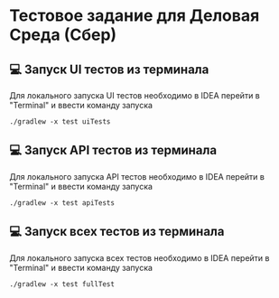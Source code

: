 # Тестовое задание для Деловая Среда (Сбер)

## :computer: Запуск UI тестов из терминала 
Для локального запуска UI тестов необходимо в IDEA перейти в "Terminal" и ввести команду запуска

```
./gradlew -x test uiTests
```

## :computer: Запуск API тестов из терминала 
Для локального запуска API тестов необходимо в IDEA перейти в "Terminal" и ввести команду запуска

```
./gradlew -x test apiTests
```

## :computer: Запуск всех тестов из терминала 
Для локального запуска всех тестов необходимо в IDEA перейти в "Terminal" и ввести команду запуска

```
./gradlew -x test fullTest
```



